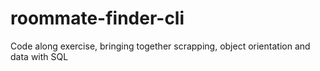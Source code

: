 # roommate-finder-cli
Code along exercise, bringing together scrapping, object orientation and data with SQL 
